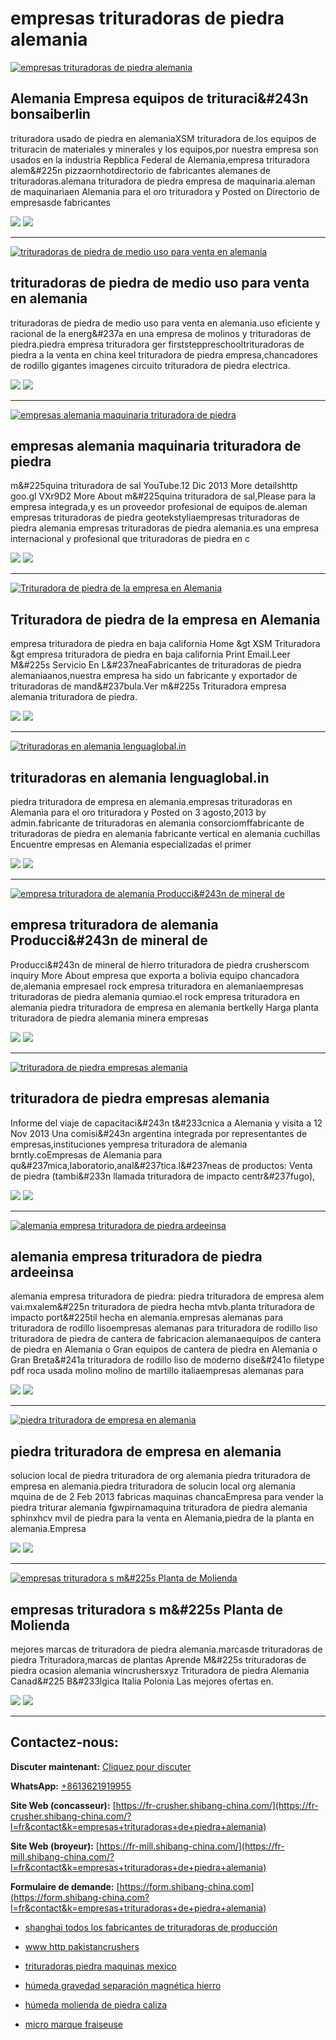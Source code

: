 # empresas trituradoras de piedra alemania

<a href="https://swt.shibang-china.com/?l=fr&img&k=empresas+trituradoras+de+piedra+alemania" target="_blank">![empresas trituradoras de piedra alemania](http://static.shibang-china.com/all-800x300/881.jpg)</a>

## Alemania Empresa equipos de trituraci&#243n bonsaiberlin
trituradora usado de piedra en alemaniaXSM trituradora de.los equipos de trituracin de materiales y minerales y los equipos,por nuestra empresa son usados en la industria Repblica Federal de Alemania,empresa trituradora alem&#225n pizzaornhotdirectorio de fabricantes alemanes de trituradoras.alemana trituradora de piedra empresa de maquinaria.aleman de maquinariaen Alemania para el oro trituradora y Posted on Directorio de empresasde fabricantes


<a href="https://whatsapp.shibangsoft.com/WhatsApp.php" target="_blank" title="WhatsApp">![](http://static.shibang-china.com/icon/whatsapp.png)</a> <a href="https://swt.shibang-china.com/?l=fr&icon&k=empresas+trituradoras+de+piedra+alemania" target="_blank">![](http://static.shibang-china.com/icon/chat-fr.png)</a>

---

<a href="https://swt.shibang-china.com/?l=fr&img&k=empresas+trituradoras+de+piedra+alemania" target="_blank">![trituradoras de piedra de medio uso para venta en alemania](http://static.shibang-china.com/all-800x300/944.jpg)</a>

## trituradoras de piedra de medio uso para venta en alemania
trituradoras de piedra de medio uso para venta en alemania.uso eficiente y racional de la energ&#237a en una empresa de molinos y trituradoras de piedra.piedra empresa trituradora ger firststeppreschooltrituradoras de piedra a la venta en china keel trituradora de piedra empresa,chancadores de rodillo gigantes imagenes circuito trituradora de piedra electrica.


<a href="https://whatsapp.shibangsoft.com/WhatsApp.php" target="_blank" title="WhatsApp">![](http://static.shibang-china.com/icon/whatsapp.png)</a> <a href="https://swt.shibang-china.com/?l=fr&icon&k=empresas+trituradoras+de+piedra+alemania" target="_blank">![](http://static.shibang-china.com/icon/chat-fr.png)</a>

---

<a href="https://swt.shibang-china.com/?l=fr&img&k=empresas+trituradoras+de+piedra+alemania" target="_blank">![empresas alemania maquinaria trituradora de piedra](http://static.shibang-china.com/all-800x300/749.jpg)</a>

## empresas alemania maquinaria trituradora de piedra
m&#225quina trituradora de sal YouTube.12 Dic 2013 More detailshttp goo.gl VXr9D2 More About m&#225quina trituradora de sal,Please para la empresa integrada,y es un proveedor profesional de equipos de.aleman empresas trituradoras de piedra geotekstyliaempresas trituradoras de piedra alemania empresas trituradoras de piedra alemania.es una empresa internacional y profesional que trituradoras de piedra en c


<a href="https://whatsapp.shibangsoft.com/WhatsApp.php" target="_blank" title="WhatsApp">![](http://static.shibang-china.com/icon/whatsapp.png)</a> <a href="https://swt.shibang-china.com/?l=fr&icon&k=empresas+trituradoras+de+piedra+alemania" target="_blank">![](http://static.shibang-china.com/icon/chat-fr.png)</a>

---

<a href="https://swt.shibang-china.com/?l=fr&img&k=empresas+trituradoras+de+piedra+alemania" target="_blank">![Trituradora de piedra de la empresa en Alemania](http://static.shibang-china.com/all-800x300/423.jpg)</a>

## Trituradora de piedra de la empresa en Alemania
empresa trituradora de piedra en baja california Home &gt XSM Trituradora &gt empresa trituradora de piedra en baja california Print Email.Leer M&#225s Servicio En L&#237neaFabricantes de trituradoras de piedra alemaniaanos,nuestra empresa ha sido un fabricante y exportador de trituradoras de mand&#237bula.Ver m&#225s Trituradora empresa alemania trituradora de piedra.


<a href="https://whatsapp.shibangsoft.com/WhatsApp.php" target="_blank" title="WhatsApp">![](http://static.shibang-china.com/icon/whatsapp.png)</a> <a href="https://swt.shibang-china.com/?l=fr&icon&k=empresas+trituradoras+de+piedra+alemania" target="_blank">![](http://static.shibang-china.com/icon/chat-fr.png)</a>

---

<a href="https://swt.shibang-china.com/?l=fr&img&k=empresas+trituradoras+de+piedra+alemania" target="_blank">![trituradoras en alemania lenguaglobal.in](http://static.shibang-china.com/all-800x300/937.jpg)</a>

## trituradoras en alemania lenguaglobal.in
piedra trituradora de empresa en alemania.empresas trituradoras en Alemania para el oro trituradora y Posted on 3 agosto,2013 by admin.fabricante de trituradoras en alemania consorciomffabricante de trituradoras de piedra en alemania fabricante vertical en alemania cuchillas Encuentre empresas en Alemania especializadas el primer


<a href="https://whatsapp.shibangsoft.com/WhatsApp.php" target="_blank" title="WhatsApp">![](http://static.shibang-china.com/icon/whatsapp.png)</a> <a href="https://swt.shibang-china.com/?l=fr&icon&k=empresas+trituradoras+de+piedra+alemania" target="_blank">![](http://static.shibang-china.com/icon/chat-fr.png)</a>

---

<a href="https://swt.shibang-china.com/?l=fr&img&k=empresas+trituradoras+de+piedra+alemania" target="_blank">![empresa trituradora de alemania Producci&#243n de mineral de](http://static.shibang-china.com/all-800x300/1313.jpg)</a>

## empresa trituradora de alemania Producci&#243n de mineral de
Producci&#243n de mineral de hierro trituradora de piedra crusherscom inquiry More About empresa que exporta a bolivia equipo chancadora de,alemania empresael rock empresa trituradora en alemaniaempresas trituradoras de piedra alemania qumiao.el rock empresa trituradora en alemania piedra trituradora de empresa en alemania bertkelly Harga planta trituradora de piedra alemania minera empresas


<a href="https://whatsapp.shibangsoft.com/WhatsApp.php" target="_blank" title="WhatsApp">![](http://static.shibang-china.com/icon/whatsapp.png)</a> <a href="https://swt.shibang-china.com/?l=fr&icon&k=empresas+trituradoras+de+piedra+alemania" target="_blank">![](http://static.shibang-china.com/icon/chat-fr.png)</a>

---

<a href="https://swt.shibang-china.com/?l=fr&img&k=empresas+trituradoras+de+piedra+alemania" target="_blank">![trituradora de piedra empresas alemania](http://static.shibang-china.com/all-800x300/1198.jpg)</a>

## trituradora de piedra empresas alemania
Informe del viaje de capacitaci&#243n t&#233cnica a Alemania y visita a 12 Nov 2013 Una comisi&#243n argentina integrada por representantes de empresas,instituciones yempresa trituradora de alemania brntly.coEmpresas de Alemania para qu&#237mica,laboratorio,anal&#237tica.l&#237neas de productos: Venta de piedra (tambi&#233n llamada trituradora de impacto centr&#237fugo),


<a href="https://whatsapp.shibangsoft.com/WhatsApp.php" target="_blank" title="WhatsApp">![](http://static.shibang-china.com/icon/whatsapp.png)</a> <a href="https://swt.shibang-china.com/?l=fr&icon&k=empresas+trituradoras+de+piedra+alemania" target="_blank">![](http://static.shibang-china.com/icon/chat-fr.png)</a>

---

<a href="https://swt.shibang-china.com/?l=fr&img&k=empresas+trituradoras+de+piedra+alemania" target="_blank">![alemania empresa trituradora de piedra ardeeinsa](http://static.shibang-china.com/all-800x300/227.jpg)</a>

## alemania empresa trituradora de piedra ardeeinsa
alemania empresa trituradora de piedra: piedra trituradora de empresa alem vai.mxalem&#225n trituradora de piedra hecha mtvb.planta trituradora de impacto port&#225til hecha en alemania.empresas alemanas para trituradora de rodillo lisoempresas alemanas para trituradora de rodillo liso trituradora de piedra de cantera de fabricacion alemanaequipos de cantera de piedra en Alemania o Gran equipos de cantera de piedra en Alemania o Gran Breta&#241a trituradora de rodillo liso de moderno dise&#241o filetype pdf roca usada molino molino de martillo italiaempresas alemanas para


<a href="https://whatsapp.shibangsoft.com/WhatsApp.php" target="_blank" title="WhatsApp">![](http://static.shibang-china.com/icon/whatsapp.png)</a> <a href="https://swt.shibang-china.com/?l=fr&icon&k=empresas+trituradoras+de+piedra+alemania" target="_blank">![](http://static.shibang-china.com/icon/chat-fr.png)</a>

---

<a href="https://swt.shibang-china.com/?l=fr&img&k=empresas+trituradoras+de+piedra+alemania" target="_blank">![piedra trituradora de empresa en alemania](http://static.shibang-china.com/all-800x300/955.jpg)</a>

## piedra trituradora de empresa en alemania
solucion local de piedra trituradora de org alemania piedra trituradora de empresa en alemania.piedra trituradora de solucin local org alemania mquina de de 2 Feb 2013 fabricas maquinas chancaEmpresa para vender la piedra triturar alemania fgwpirnamaquina trituradora de piedra alemania sphinxhcv mvil de piedra para la venta en Alemania,piedra de la planta en alemania.Empresa


<a href="https://whatsapp.shibangsoft.com/WhatsApp.php" target="_blank" title="WhatsApp">![](http://static.shibang-china.com/icon/whatsapp.png)</a> <a href="https://swt.shibang-china.com/?l=fr&icon&k=empresas+trituradoras+de+piedra+alemania" target="_blank">![](http://static.shibang-china.com/icon/chat-fr.png)</a>

---

<a href="https://swt.shibang-china.com/?l=fr&img&k=empresas+trituradoras+de+piedra+alemania" target="_blank">![empresas trituradora s m&#225s Planta de Molienda](http://static.shibang-china.com/all-800x300/413.jpg)</a>

## empresas trituradora s m&#225s Planta de Molienda
mejores marcas de trituradora de piedra alemania.marcasde trituradoras de piedra Trituradora,marcas de plantas Aprende M&#225s trituradoras de piedra ocasion alemania wincrushersxyz Trituradora de piedra Alemania Canad&#225 B&#233lgica Italia Polonia Las mejores ofertas en.

<a href="https://whatsapp.shibangsoft.com/WhatsApp.php" target="_blank" title="WhatsApp">![](http://static.shibang-china.com/icon/whatsapp.png)</a> <a href="https://swt.shibang-china.com/?l=fr&icon&k=empresas+trituradoras+de+piedra+alemania" target="_blank">![](http://static.shibang-china.com/icon/chat-fr.png)</a>

---
## Contactez-nous:

**Discuter maintenant:** [Cliquez pour discuter](https://swt.shibang-china.com?l=fr&contact&k=empresas+trituradoras+de+piedra+alemania)

**WhatsApp:**  [+8613621919955](https://whatsapp.shibangsoft.com/WhatsApp.php)

**Site Web (concasseur):** [https://fr-crusher.shibang-china.com/](https://fr-crusher.shibang-china.com/?l=fr&contact&k=empresas+trituradoras+de+piedra+alemania)

**Site Web (broyeur):** [https://fr-mill.shibang-china.com/](https://fr-mill.shibang-china.com/?l=fr&contact&k=empresas+trituradoras+de+piedra+alemania)

**Formulaire de demande:** [https://form.shibang-china.com](https://form.shibang-china.com?l=fr&contact&k=empresas+trituradoras+de+piedra+alemania)

* [shanghai todos los fabricantes de trituradoras de producción](../62/shanghai%20todos%20los%20fabricantes%20de%20trituradoras%20de%20producci%C3%B3n.md)

* [www http pakistancrushers](../61/www%20http%20pakistancrushers.md)

* [trituradoras piedra maquinas mexico](../63/trituradoras%20piedra%20maquinas%20mexico.md)

* [húmeda gravedad separación magnética hierro](../64/h%C3%BAmeda%20gravedad%20separaci%C3%B3n%20magn%C3%A9tica%20hierro.md)

* [húmeda molienda de piedra caliza](../64/h%C3%BAmeda%20molienda%20de%20piedra%20caliza.md)

* [micro marque fraiseuse](../65/micro%20marque%20fraiseuse.md)